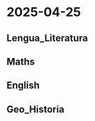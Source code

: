 # 2025-04-25 <!-- markmap: foldAll -->

## Lengua_Literatura

## Maths

## English

## Geo_Historia

